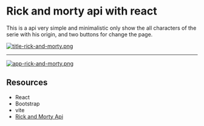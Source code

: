 # Rick and morty api with react
This is a api very simple and minimalistic only show the all characters of the serie with his origin, and two buttons for change the page.

[![title-rick-and-morty.png](https://i.postimg.cc/NFf6vSGV/title-rick-and-morty.png)](https://postimg.cc/jwmwz87Q)

------------



[![app-rick-and-morty.png](https://i.postimg.cc/mk005YBP/app-rick-and-morty.png)](https://postimg.cc/Lg3CqZqS)

## Resources
- React
- Bootstrap
- vite
- [ Rick and Morty Api](http://https://rickandmortyapi.com/ "Api Rick and Morty")
